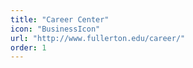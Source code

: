 ```yaml
---
title: "Career Center"
icon: "BusinessIcon"
url: "http://www.fullerton.edu/career/"
order: 1
---
```


<!-- Icons from: https://material-ui.com/de/components/material-icons/>
